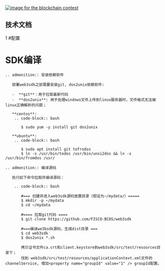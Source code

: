[![image for the blockchain contest](https://github.com/FISCO-BCOS/FISCO-BCOS/blob/master/doc/imgs/application_contest.png "点击图片报名")](https://con.geekbang.org/)

## 技术文档

1 #配置
# SDK编译

```eval_rst
.. admonition:: 安装依赖软件

   部署web3sdk之前需要安装git, dos2unix依赖软件:

   -  **git**：用于拉取最新代码
   -  **dos2unix**: 用于处理windows文件上传到linux服务器时，文件格式无法被linux正确解析的问题；

   **centos**:
    .. code-block:: bash

       $ sudo yum -y install git dos2unix

   **ubuntu**:
    .. code-block:: bash

       $ sudo apt install git tofrodos
       $ ln -s /usr/bin/todos /usr/bin/unxi2dos && ln -s /usr/bin/fromdos /usr/

.. admonition:: 编译源码

   执行如下命令拉取并编译源码：

    .. code-block:: bash

       #=== 创建并进入web3sdk源码放置目录（假设为~/mydata/）=====
       $ mkdir -p ~/mydata
       $ cd ~/mydata

       #==== 拉取git代码 ====
       $ git clone https://github.com/FISCO-BCOS/web3sdk

       #===编译we3bsdk源码，生成dist目录 ===
       $ cd web3sdk
       $ dos2unix *.sh

       拷贝证书文件ca.crt和client.keystore到web3sdk/src/test/resources目录下；
       找到 web3sdk/src/test/resources/applicationContext.xml文件的channelService, 增加<property name="groupId" value="1" /> groupId配置。

